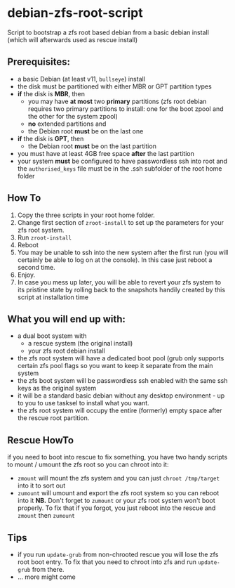 # debian-zfs-root-script
Script to bootstrap a zfs root based debian from a basic debian install (which will afterwards used as rescue install)

## Prerequisites:
* a basic Debian (at least v11, `bullseye`) install
* the disk must be partitioned with either MBR or GPT partition types
* **if** the disk is **MBR**, then
  * you may have **at most** two **primary** partitions (zfs root debian requires two primary partitions to install: one for the boot zpool and the other for the system zpool)
  * **no** extended partitions and
  * the Debian root **must** be on the last one
* **if** the disk is **GPT**, then
  * the Debian root **must** be on the last partition
* you must have at least 4GB free space **after** the last partition
* your system **must** be configured to have passwordless ssh into root and the `authorised_keys` file must be in the .ssh subfolder of the root home folder 

## How To
1. Copy the three scripts in your root home folder.
2. Change first section of `zroot-install` to set up the parameters for your zfs root system.
3. Run `zroot-install`
4. Reboot
5. You may be unable to ssh into the new system after the first run (you will certainly be able to log on at the console). In this case just reboot a second time.
7. Enjoy.
8. In case you mess up later, you will be able to revert your zfs system to its pristine state by rolling back to the snapshots handily created by this script at installation time

## What you will end up with:
* a dual boot system with
  * a rescue system (the original install)
  * your zfs root debian install
* the zfs root system will have a dedicated boot pool (grub only supports certain zfs pool flags so you want to keep it separate from the main system
* the zfs boot system will be passwordless ssh enabled with the same ssh keys as the original system
* it will be a standard basic debian without any desktop environment - up to you to use tasksel to install what you want.
* the zfs root system will occupy the entire (formerly) empty space after the rescue root partition.

## Rescue HowTo

if you need to boot into rescue to fix something, you have two handy scripts to mount / umount the zfs root so you can chroot into it:
* `zmount` will mount the zfs system and you can just `chroot /tmp/target` into it to sort out
* `zumount` will umount and export the zfs root system so you can reboot into it
**NB.** Don't forget to `zumount` or your zfs root system won't boot properly. To fix that if you forgot, you just reboot into the rescue and `zmount` then `zumount`

## Tips
* if you run `update-grub` from non-chrooted rescue you will lose the zfs root boot entry. To fix that you need to chroot into zfs and run `update-grub` from there.
* ... more might come

